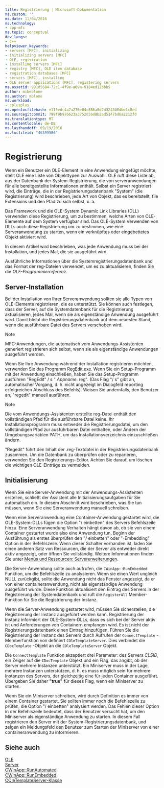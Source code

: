 ```yaml
---
title: Registrierung | Microsoft-Dokumentation
ms.custom: ''
ms.date: 11/04/2016
ms.technology:
- cpp-mfc
ms.topic: conceptual
dev_langs:
- C++
helpviewer_keywords:
- servers [MFC], initializing
- initializing servers [MFC]
- OLE, registration
- installing servers [MFC]
- registry [MFC], OLE item database
- registration databases [MFC]
- servers [MFC], installing
- OLE server applications [MFC], registering servers
ms.assetid: 991d5684-72c1-4f9e-a09a-9184ed12bbb9
author: mikeblome
ms.author: mblome
ms.workload:
- cplusplus
ms.openlocfilehash: e115edc4a7a276e04e886a0d7d324308dbe1c8ed
ms.sourcegitcommit: 799f9b976623a375203ad8b2ad5147bd6a2212f0
ms.translationtype: MT
ms.contentlocale: de-DE
ms.lasthandoff: 09/19/2018
ms.locfileid: "46399586"
---
```

# <a name="registration"></a>Registrierung

Wenn ein Benutzer ein OLE-Element in eine Anwendung eingefügt möchte, stellt OLE eine Liste von Objekttypen zur Auswahl. OLE ruft diese Liste ab, aus der Datenbank der System-Registrierung, die von serveranwendungen für alle bereitgestellte Informationen enthält. Selbst ein Server registriert wird, die Einträge, die in der Registrierungsdatenbank "System" (die Registrierung) wird beschrieben, jede Art von Objekt, das es bereitstellt, file Extensions und den Pfad zu sich selbst, u. a.

Das Framework und die OLE-System Dynamic Link Libraries (DLL) verwenden diese Registrierung, um zu bestimmen, welche Arten von OLE-Elemente auf dem System verfügbar sind. Das OLE-System Verwenden von DLLs auch diese Registrierung um zu bestimmen, wie eine Serveranwendung zu starten, wenn ein verknüpftes oder eingebettetes Objekt aktiviert wird.

In diesem Artikel wird beschrieben, was jede Anwendung muss bei der Installation, und jedes Mal, die sie ausgeführt wird.

Ausführliche Informationen über die Systemregistrierungsdatenbank und das Format der reg-Dateien verwendet, um es zu aktualisieren, finden Sie die *OLE-Programmierreferenz*.

##  <a name="_core_server_installation"></a> Server-Installation

Bei der Installation von Ihrer Serveranwendung sollten sie alle Typen von OLE-Elemente registrieren, die es unterstützt. Sie können auch festlegen, dass der Server, auf die Systemdatenbank für die Registrierung aktualisieren, jedes Mal, wenn sie als eigenständige Anwendung ausgeführt wird. Damit bleibt die Registrierungsdatenbank auf dem neuesten Stand, wenn die ausführbare Datei des Servers verschoben wird.

> [!NOTE]
>  MFC-Anwendungen, die automatisch vom Anwendungs-Assistenten generiert registrieren sich selbst, wenn sie als eigenständige Anwendungen ausgeführt werden.

Wenn Sie Ihre Anwendung während der Installation registrieren möchten, verwenden Sie das Programm RegEdit.exe. Wenn Sie ein Setup-Programm mit der Anwendung einschließen, haben Sie das Setup-Programm ausführen "RegEdit" / s " *Appname*. reg". (Das Flag "/ s" gibt an, automatischer Vorgang, d. h. nicht angezeigt im Dialogfeld reporting erfolgreichen Abschluss des Befehls). Weisen Sie andernfalls, den Benutzer an, "regedit" manuell ausführen.

> [!NOTE]
>  Die vom Anwendungs-Assistenten erstellte reg-Datei enthält den vollständigen Pfad für die ausführbare Datei keine. Ihr Installationsprogramm muss entweder die Registrierungsdatei, um den vollständigen Pfad zur ausführbaren Datei enthalten, oder Ändern der Umgebungsvariablen PATH, um das Installationsverzeichnis einzuschließen ändern.

"Regedit" führt den Inhalt der .reg-Textdatei in der Registrierungsdatenbank zusammen. Um die Datenbank zu überprüfen oder zu reparieren, verwenden Sie den Registrierungs-Editor. Achten Sie darauf, um löschen die wichtigen OLE-Einträge zu vermeiden.

##  <a name="_core_server_initialization"></a> Initialisierung

Wenn Sie eine Server-Anwendung mit der Anwendungs-Assistenten erstellen, schließt der Assistent alle Initialisierungsaufgaben für Sie automatisch ein. In diesem Abschnitt wird beschrieben, was Sie tun müssen, wenn Sie eine Serveranwendung manuell schreiben.

Wenn eine Serveranwendung eine Container-Anwendung gestartet wird, die OLE-System-DLLs fügen die Option "/ einbetten" des Servers Befehlszeile hinzu. Eine Serveranwendung Verhalten hängt davon ab, ob sie von einem Container gestartet wurde also eine Anwendung tun, Beginn der Ausführung als erstes überprüfen den "/ einbetten" oder "-Embedding" Option in der Befehlszeile. Wenn dieser Schalter vorhanden ist, laden Sie einen anderen Satz von Ressourcen, die der Server als entweder direkt aktiv angezeigt, oder öffnen Sie vollständig. Weitere Informationen finden Sie unter [Menüs und Ressourcen: Servererweiterungen](../mfc/menus-and-resources-server-additions.md).

Die Server-Anwendung sollte auch aufrufen, die `CWinApp::RunEmbedded` Funktion, um die Befehlszeile zu analysieren. Wenn sie einen Wert ungleich NULL zurückgibt, sollte die Anwendung nicht das Fenster angezeigt, da er von einer containeranwendung, nicht als eigenständige Anwendung ausgeführt wurde. Diese Funktion aktualisiert den Eintrag des Servers in der Registrierung der Systemdatenbank und ruft die `RegisterAll` Member-Funktion für Sie die Registrierung der Instanz.

Wenn die Server-Anwendung gestartet wird, müssen Sie sicherstellen, die Registrierung der Instanz ausgeführt werden kann. Registrierung der Instanz informiert der OLE-System-DLLs, dass es sich bei der Server aktiv ist und Anforderungen von Containern empfangen wird. Es ist nicht der Registrierungsdatenbank einen Eintrag hinzufügen. Führen Sie die Registrierung der Instanz des Servers durch Aufrufen der `ConnectTemplate` -Memberfunktion von definiert `COleTemplateServer`. Dies verbindet die `CDocTemplate` -Objekt an die `COleTemplateServer` Objekt.

Die `ConnectTemplate` Funktion akzeptiert drei Parameter: des Servers *CLSID*, ein Zeiger auf die `CDocTemplate` Objekt und ein Flag, das angibt, ob der Server mehrere Instanzen unterstützt. Ein Miniserver muss in der Lage, mehrere Instanzen unterstützen, d. h. es muss möglich sein für mehrere Instanzen des Servers, der gleichzeitig eine für jeden Container ausgeführt. Übergeben Sie daher **"true"** für dieses Flag, wenn ein Miniserver zu starten.

Wenn Sie ein Miniserver schreiben, wird durch Definition es immer von einem Container gestartet. Sie sollten immer noch die Befehlszeile zu prüfen, die Option "/ einbetten" analysiert werden. Das Fehlen dieser Option in der Befehlszeile bedeutet, dass der Benutzer versucht hat, um den Miniserver als eigenständige Anwendung zu starten. In diesem Fall registrieren den Server mit der System-Registrierungsdatenbank, und zeigen ein Meldungsfeld den Benutzer zum Starten der Miniserver von einer containeranwendung zu informieren.

## <a name="see-also"></a>Siehe auch

[OLE](../mfc/ole-in-mfc.md)<br/>
[Server](../mfc/servers.md)<br/>
[CWinApp::RunAutomated](../mfc/reference/cwinapp-class.md#runautomated)<br/>
[CWinApp::RunEmbedded](../mfc/reference/cwinapp-class.md#runembedded)<br/>
[COleTemplateServer-Klasse](../mfc/reference/coletemplateserver-class.md)
